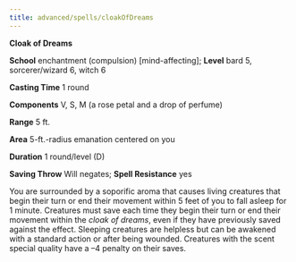 ```yaml
---
title: advanced/spells/cloakOfDreams
---
```

 **Cloak of Dreams**

**School** enchantment (compulsion) [mind-affecting]; **Level** bard 5, sorcerer/wizard 6, witch 6

**Casting Time** 1 round

**Components** V, S, M (a rose petal and a drop of perfume)

**Range** 5 ft.

**Area** 5-ft.-radius emanation centered on you

**Duration** 1 round/level (D)

**Saving Throw** Will negates; **Spell Resistance** yes

You are surrounded by a soporific aroma that causes living creatures that begin their turn or end their movement within 5 feet of you to fall asleep for 1 minute. Creatures must save each time they begin their turn or end their movement within the _cloak of dreams_, even if they have previously saved against the effect. Sleeping creatures are helpless but can be awakened with a standard action or after being wounded. Creatures with the scent special quality have a –4 penalty on their saves.

